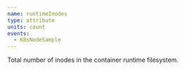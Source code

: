 ```yaml
---
name: runtimeInodes
type: attribute
units: count
events:
  - K8sNodeSample
---
```


Total number of inodes in the container runtime filesystem.
